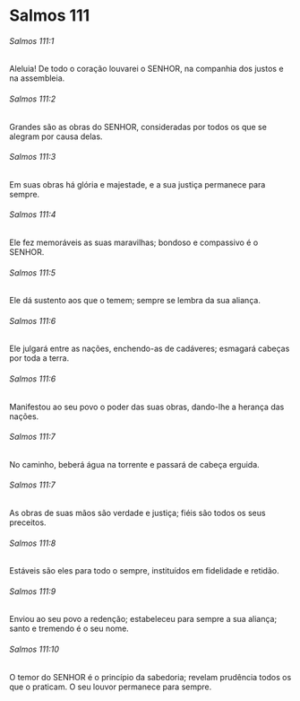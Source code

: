 # Salmos 111

###### Salmos 111:1

Aleluia! De todo o coração louvarei o SENHOR, na companhia dos justos e na assembleia.

###### Salmos 111:2

Grandes são as obras do SENHOR, consideradas por todos os que se alegram por causa delas.

###### Salmos 111:3

Em suas obras há glória e majestade, e a sua justiça permanece para sempre.

###### Salmos 111:4

Ele fez memoráveis as suas maravilhas; bondoso e compassivo é o SENHOR.

###### Salmos 111:5

Ele dá sustento aos que o temem; sempre se lembra da sua aliança.

###### Salmos 111:6

Ele julgará entre as nações, enchendo-as de cadáveres; esmagará cabeças por toda a terra.

###### Salmos 111:6

Manifestou ao seu povo o poder das suas obras, dando-lhe a herança das nações.

###### Salmos 111:7

No caminho, beberá água na torrente e passará de cabeça erguida.

###### Salmos 111:7

As obras de suas mãos são verdade e justiça; fiéis são todos os seus preceitos.

###### Salmos 111:8

Estáveis são eles para todo o sempre, instituídos em fidelidade e retidão.

###### Salmos 111:9

Enviou ao seu povo a redenção; estabeleceu para sempre a sua aliança; santo e tremendo é o seu nome.

###### Salmos 111:10

O temor do SENHOR é o princípio da sabedoria; revelam prudência todos os que o praticam. O seu louvor permanece para sempre.

